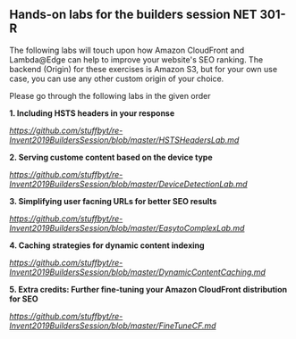 ## Hands-on labs for the builders session NET 301-R

The following labs will touch upon how Amazon CloudFront and Lambda@Edge can help to improve your website's SEO ranking. The backend (Origin) for these exercises is Amazon S3, but for your own use case, you can use any other custom origin of your choice. 

Please go through the following labs in the given order


**1. Including HSTS headers in your response** 

*https://github.com/stuffbyt/re-Invent2019BuildersSession/blob/master/HSTSHeadersLab.md* 

**2. Serving custome content based on the device type**

*https://github.com/stuffbyt/re-Invent2019BuildersSession/blob/master/DeviceDetectionLab.md*

**3. Simplifying user facning URLs for better SEO results**

*https://github.com/stuffbyt/re-Invent2019BuildersSession/blob/master/EasytoComplexLab.md*

**4. Caching strategies for dynamic content indexing**

*https://github.com/stuffbyt/re-Invent2019BuildersSession/blob/master/DynamicContentCaching.md*

**5. Extra credits: Further fine-tuning your Amazon CloudFront distribution for SEO**

*https://github.com/stuffbyt/re-Invent2019BuildersSession/blob/master/FineTuneCF.md*
